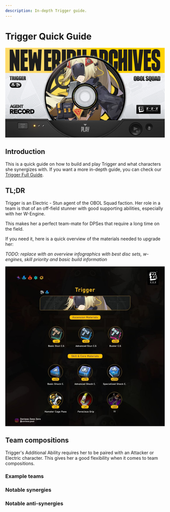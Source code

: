 ```yaml
---
description: In-depth Trigger guide.
---
```


# Trigger Quick Guide

![Trigger drip marketing](/assets/images/guides/trigger/drip.jpg)

## Introduction

This is a quick guide on how to build and play Trigger and what characters she synergizes with. If you want a more in-depth guide, you can check our [Trigger Full Guide](../full/).

## TL;DR

Trigger is an Electric - Stun agent of the OBOL Squad faction.
Her role in a team is that of an off-field stunner with good supporting abilities, especially with her W-Engine.

This makes her a perfect team-mate for DPSes that require a long time on the field.

If you need it, here is a quick overview of the materials needed to upgrade her:

_TODO: replace with an overview infographics with best disc sets, w-engines, skill priority and basic build information_

![Upgrade materials](/assets/images/guides/trigger/matz.jpg)

## Team compositions

Trigger's Additional Ability requires her to be paired with an Attacker or Electric character.
This gives her a good flexibility when it comes to team compositions.

### Example teams

### Notable synergies

### Notable anti-synergies